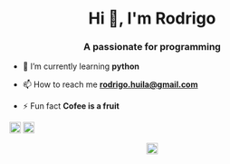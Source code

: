 <h1 align="center">Hi 👋, I'm Rodrigo</h1>
<h3 align="center">A passionate for programming</h3>

- 🌱 I’m currently learning **python**

- 📫 How to reach me **rodrigo.huila@gmail.com**

- ⚡ Fun fact **Cofee is a fruit**

<p align="left"><img src="https://devicons.github.io/devicon/devicon.git/icons/javascript/javascript-original.svg" alt="javascript" width="20" height="20"/> <img src="https://devicons.github.io/devicon/devicon.git/icons/python/python-original-wordmark.svg" alt="python" width="20" height="20"/></p><p align="center">
<a href="https://twitter.com/rodrigohuila" target="blank"><img align="center" src="https://cdn.jsdelivr.net/npm/simple-icons@3.0.1/icons/twitter.svg" alt="rodrigohuila" height="20" width="20" /></a>
</p>
